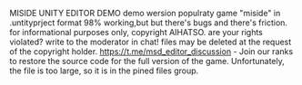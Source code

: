 MISIDE UNITY EDITOR DEMO
demo wersion populraty game "miside" in .untityprject format 98% working,but but there's bugs and there's friction. 
for informational purposes only, copyright AIHATSO.
are your rights violated? write to the moderator in chat! 
files may be deleted at the request of the copyright holder.
https://t.me/msd_editor_discussion - Join our ranks to restore the source code for the full version of the game.
Unfortunately, the file is too large, so it is in the pined files group.
